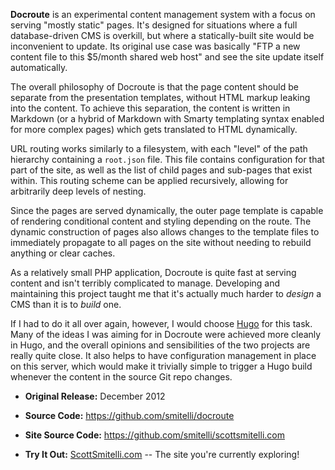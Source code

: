 **Docroute** is an experimental content management system with a focus on serving "mostly static" pages. It's designed for situations where a full database-driven CMS is overkill, but where a statically-built site would be inconvenient to update. Its original use case was basically "FTP a new content file to this $5/month shared web host" and see the site update itself automatically.

The overall philosophy of Docroute is that the page content should be separate from the presentation templates, without HTML markup leaking into the content. To achieve this separation, the content is written in Markdown (or a hybrid of Markdown with Smarty templating syntax enabled for more complex pages) which gets translated to HTML dynamically.

URL routing works similarly to a filesystem, with each "level" of the path hierarchy containing a `root.json` file. This file contains configuration for that part of the site, as well as the list of child pages and sub-pages that exist within. This routing scheme can be applied recursively, allowing for arbitrarily deep levels of nesting.

Since the pages are served dynamically, the outer page template is capable of rendering conditional content and styling depending on the route. The dynamic construction of pages also allows changes to the template files to immediately propagate to all pages on the site without needing to rebuild anything or clear caches.

As a relatively small PHP application, Docroute is quite fast at serving content and isn't terribly complicated to manage. Developing and maintaining this project taught me that it's actually much harder to _design_ a CMS than it is to _build_ one.

If I had to do it all over again, however, I would choose [Hugo](https://gohugo.io/) for this task. Many of the ideas I was aiming for in Docroute were achieved more cleanly in Hugo, and the overall opinions and sensibilities of the two projects are really quite close. It also helps to have configuration management in place on this server, which would make it trivially simple to trigger a Hugo build whenever the content in the source Git repo changes.

* **Original Release:** December 2012

* **Source Code:** <https://github.com/smitelli/docroute>

* **Site Source Code:** <https://github.com/smitelli/scottsmitelli.com>

* **Try It Out:** [ScottSmitelli.com](https://www.scottsmitelli.com/) -- The site you're currently exploring!
